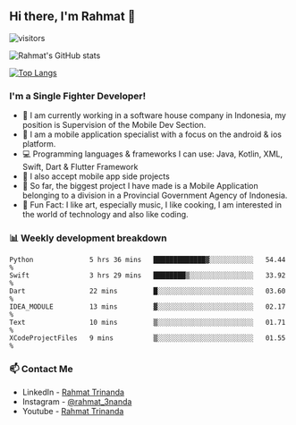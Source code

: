 ## Hi there, I'm Rahmat 👋
![visitors](https://visitor-badge.glitch.me/badge?page_id=https://github.com/rahmat3nanda/)

![Rahmat's GitHub stats](https://github-readme-stats.vercel.app/api?username=rahmat3nanda&count_private=true&show_icons=true&theme=radical)

[![Top Langs](https://github-readme-stats.vercel.app/api/top-langs/?username=rahmat3nanda&show_icons=true&theme=radical&layout=compact)](https://github.com/rahmat3nanda/github-readme-stats)

### I'm a Single Fighter Developer!
- :office: I am currently working in a software house company in Indonesia, my position is Supervision of the Mobile Dev Section.
- :iphone: I am a mobile application specialist with a focus on the android & ios platform.
- :computer: Programming languages & frameworks I can use: Java, Kotlin, XML, Swift, Dart & Flutter Framework
- :handshake: I also accept mobile app side projects
- :police_car: So far, the biggest project I have made is a Mobile Application belonging to a division in a Provincial Government Agency of Indonesia.
- :notebook: Fun Fact: I like art, especially music, I like cooking, I am interested in the world of technology and also like coding.

### 📊 Weekly development breakdown

<!--START_SECTION:waka-->

```text
Python              5 hrs 36 mins   █████████████▓░░░░░░░░░░░   54.44 %
Swift               3 hrs 29 mins   ████████▒░░░░░░░░░░░░░░░░   33.92 %
Dart                22 mins         █░░░░░░░░░░░░░░░░░░░░░░░░   03.60 %
IDEA_MODULE         13 mins         ▓░░░░░░░░░░░░░░░░░░░░░░░░   02.17 %
Text                10 mins         ▒░░░░░░░░░░░░░░░░░░░░░░░░   01.71 %
XCodeProjectFiles   9 mins          ▒░░░░░░░░░░░░░░░░░░░░░░░░   01.55 %
```

<!--END_SECTION:waka-->

### 📫 Contact Me
- LinkedIn - [Rahmat Trinanda](https://www.linkedin.com/in/rahmat-trinanda/)
- Instagram - [@rahmat_3nanda](https://www.instagram.com/rahmat_3nanda/)
- Youtube - [Rahmat Trinanda](https://www.youtube.com/channel/UCmhq5_o2cDpYsTtBl24XEAw)
